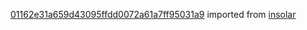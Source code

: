 [01162e31a659d43095ffdd0072a61a7ff95031a9](https://github.com/insolar/insolar/commit/01162e31a659d43095ffdd0072a61a7ff95031a9) imported from [insolar](https://github.com/insolar/insolar)
